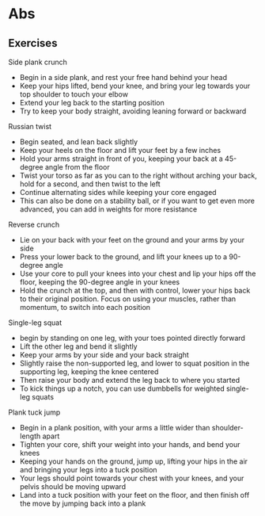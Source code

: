 # Abs

## Exercises

Side plank crunch

- Begin in a side plank, and rest your free hand behind your head
- Keep your hips lifted, bend your knee, and bring your leg towards your top shoulder to touch your elbow
- Extend your leg back to the starting position
- Try to keep your body straight, avoiding leaning forward or backward

Russian twist

- Begin seated, and lean back slightly
- Keep your heels on the floor and lift your feet by a few inches
- Hold your arms straight in front of you, keeping your back at a 45-degree angle from the floor
- Twist your torso as far as you can to the right without arching your back, hold for a second, and then twist to the left
- Continue alternating sides while keeping your core engaged
- This can also be done on a stability ball, or if you want to get even more advanced, you can add in weights for more resistance

Reverse crunch

- Lie on your back with your feet on the ground and your arms by your side
- Press your lower back to the ground, and lift your knees up to a 90-degree angle
- Use your core to pull your knees into your chest and lip your hips off the floor, keeping the 90-degree angle in your knees
- Hold the crunch at the top, and then with control, lower your hips back to their original position. Focus on using your muscles, rather than momentum, to switch into each position

Single-leg squat

- begin by standing on one leg, with your toes pointed directly forward
- Lift the other leg and bend it slightly
- Keep your arms by your side and your back straight
- Slightly raise the non-supported leg, and lower to squat position in the supporting leg, keeping the knee centered
- Then raise your body and extend the leg back to where you started
- To kick things up a notch, you can use dumbbells for weighted single-leg squats

Plank tuck jump

- Begin in a plank position, with your arms a little wider than shoulder-length apart
- Tighten your core, shift your weight into your hands, and bend your knees
- Keeping your hands on the ground, jump up, lifting your hips in the air and bringing your legs into a tuck position
- Your legs should point towards your chest with your knees, and your pelvis should be moving upward
- Land into a tuck position with your feet on the floor, and then finish off the move by jumping back into a plank
